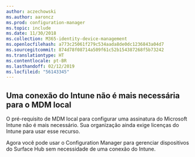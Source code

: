 ```yaml
---
author: aczechowski
ms.author: aaroncz
ms.prod: configuration-manager
ms.topic: include
ms.date: 11/30/2018
ms.collection: M365-identity-device-management
ms.openlocfilehash: a773c25061f279c534aada8de0dc1236843a04d7
ms.sourcegitcommit: 874d78f08714a509f61c52b154387268f5b73242
ms.translationtype: HT
ms.contentlocale: pt-BR
ms.lasthandoff: 02/12/2019
ms.locfileid: "56143345"
---
```

## <a name="bkmk_opmdm"></a> Uma conexão do Intune não é mais necessária para o MDM local
<!--1359124--> O pré-requisito de MDM local para configurar uma assinatura do Microsoft Intune não é mais necessário. Sua organização ainda exige licenças do Intune para usar esse recurso. 

Agora você pode usar o Configuration Manager para gerenciar dispositivos do Surface Hub sem necessidade de uma conexão do Intune. 

